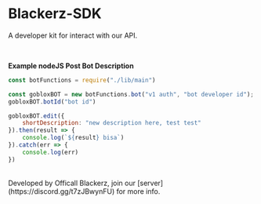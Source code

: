 # Blackerz-SDK
A developer kit for interact with our API.

<br>

__Example nodeJS Post Bot Description__
```js
const botFunctions = require("./lib/main")

const gobloxBOT = new botFunctions.bot("v1 auth", "bot developer id");
gobloxBOT.botId("bot id")

gobloxBOT.edit({
    shortDescription: "new description here, test test"
}).then(result => {
    console.log(`${result} bisa`)
}).catch(err => {
    console.log(err)
})
```
<br>
Developed by Officall Blackerz, join our [server](https://discord.gg/t7zJBwynFU) for more info.
